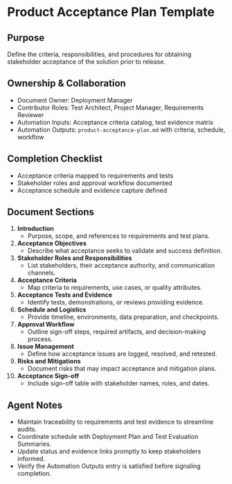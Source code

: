 # Product Acceptance Plan Template

## Purpose

Define the criteria, responsibilities, and procedures for obtaining stakeholder acceptance of the solution prior to
release.

## Ownership & Collaboration

- Document Owner: Deployment Manager
- Contributor Roles: Test Architect, Project Manager, Requirements Reviewer
- Automation Inputs: Acceptance criteria catalog, test evidence matrix
- Automation Outputs: `product-acceptance-plan.md` with criteria, schedule, workflow

## Completion Checklist

- Acceptance criteria mapped to requirements and tests
- Stakeholder roles and approval workflow documented
- Acceptance schedule and evidence capture defined

## Document Sections

1. **Introduction**
   - Purpose, scope, and references to requirements and test plans.
2. **Acceptance Objectives**
   - Describe what acceptance seeks to validate and success definition.
3. **Stakeholder Roles and Responsibilities**
   - List stakeholders, their acceptance authority, and communication channels.
4. **Acceptance Criteria**
   - Map criteria to requirements, use cases, or quality attributes.
5. **Acceptance Tests and Evidence**
   - Identify tests, demonstrations, or reviews providing evidence.
6. **Schedule and Logistics**
   - Provide timeline, environments, data preparation, and checkpoints.
7. **Approval Workflow**
   - Outline sign-off steps, required artifacts, and decision-making process.
8. **Issue Management**
   - Define how acceptance issues are logged, resolved, and retested.
9. **Risks and Mitigations**
   - Document risks that may impact acceptance and mitigation plans.
10. **Acceptance Sign-off**
    - Include sign-off table with stakeholder names, roles, and dates.

## Agent Notes

- Maintain traceability to requirements and test evidence to streamline audits.
- Coordinate schedule with Deployment Plan and Test Evaluation Summaries.
- Update status and evidence links promptly to keep stakeholders informed.
- Verify the Automation Outputs entry is satisfied before signaling completion.
